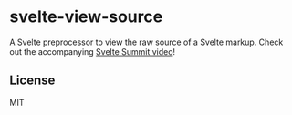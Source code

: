 # svelte-view-source

A Svelte preprocessor to view the raw source of a Svelte markup. Check out the accompanying [Svelte Summit video](https://www.youtube.com/watch?v=glp4iEBTkvQ)!

## License

MIT
